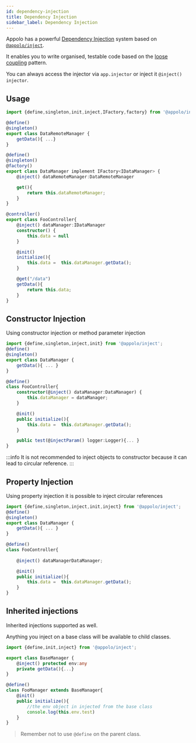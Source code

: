 ```yaml
---
id: dependency-injection
title: Dependency Injection
sidebar_label: Dependency Injection
---
```


Appolo has a powerful [Dependency Injection](https://en.wikipedia.org/wiki/Dependency_injection) system based on [`@appolo/inject`](https://github.com/shmoop207/appolo-inject).

It enables you to write organised, testable code based on the [loose coupling](https://en.wikipedia.org/wiki/Loose_coupling) pattern.

You can always access the injector via `app.injector` or inject it `@inject() injector`.

## Usage
```typescript
import {define,singleton,init,inject,IFactory,factory} from '@appolo/inject';

@define()
@singleton()
export class DataRemoteManager {
    getData(){ ...}
}
```

```typescript
@define()
@singleton()
@factory()
export class DataManager implement IFactory<IDataManager> {
    @inject() dataRemoteManager:DataRemoteManager

    get(){
        return this.dataRemoteManager;
    }
}

```

```typescript
@controller()
export class FooController{
    @inject() dataManager:IDataManager
    constructor() {
        this.data = null
    }

    @init()
    initialize(){
        this.data =  this.dataManager.getData();
    }

    @get("/data")
    getData(){
        return this.data;
    }
}
```

## Constructor Injection
Using constructor injection or method parameter injection
```typescript
import {define,singleton,inject,init} from '@appolo/inject';
@define()
@singleton()
export class DataManager {
    getData(){ ... }
}

@define()
class FooController{
    constructor(@inject() dataManager:DataManager) {
        this.dataManager = dataManager;
    }

    @init()
    public initialize(){
        this.data =  this.dataManager.getData();
    }

    public test(@injectParam() logger:Logger){... }
}
```
:::info
It is not recommended to inject objects to constructor because it can lead to circular reference.
:::

## Property Injection
Using property injection it is possible to inject circular references
```typescript
import {define,singleton,inject,init,inject} from '@appolo/inject';
@define()
@singleton()
export class DataManager {
    getData(){ ... }
}

@define()
class FooController{
   
    @inject() dataManagerDataManager;

    @init()
    public initialize(){
        this.data =  this.dataManager.getData();
    }
}
```

## Inherited injections
Inherited injections supported as well.

Anything you inject on a base class will be available to child classes.


```typescript
import {define,init,inject} from '@appolo/inject';

export class BaseManager {
    @inject() protected env:any
    private getData(){...}
}

@define()
class FooManager extends BaseManager{
    @init()
    public initialize(){
        //the env object in injected from the base class
        console.log(this.env.test)
    }
}
```
> Remember not to use `@define` on the parent class.
